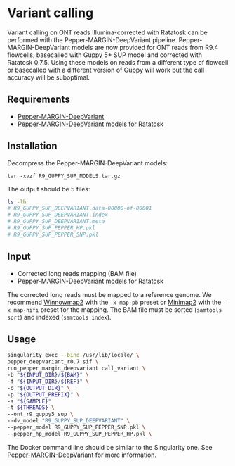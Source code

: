 # Variant calling

Variant calling on ONT reads Illumina-corrected with Ratatosk can be performed with the Pepper-MARGIN-DeepVariant pipeline. Pepper-MARGIN-DeepVariant models are now provided for ONT reads from R9.4 flowcells, basecalled with Guppy 5+ SUP model and corrected with Ratatosk 0.7.5. Using these models on reads from a different type of flowcell or basecalled with a different version of Guppy will work but the call accuracy will be suboptimal.

## Requirements

* [Pepper-MARGIN-DeepVariant](https://github.com/kishwarshafin/pepper)
* [Pepper-MARGIN-DeepVariant models for Ratatosk](https://drive.google.com/file/d/1AbkKIGY19xbnvVI6PUF_R4YhVOLeXiZw/view?usp=sharing)

## Installation

Decompress the Pepper-MARGIN-DeepVariant models:
```
tar -xvzf R9_GUPPY_SUP_MODELS.tar.gz
```

The output should be 5 files:
```bash
ls -lh
# R9_GUPPY_SUP_DEEPVARIANT.data-00000-of-00001
# R9_GUPPY_SUP_DEEPVARIANT.index
# R9_GUPPY_SUP_DEEPVARIANT.meta
# R9_GUPPY_SUP_PEPPER_HP.pkl
# R9_GUPPY_SUP_PEPPER_SNP.pkl
```

## Input

* Corrected long reads mapping (BAM file)
* Pepper-MARGIN-DeepVariant models for Ratatosk

The corrected long reads must be mapped to a reference genome. We recommend [Winnowmap2](https://github.com/marbl/Winnowmap) with the `-x map-pb` preset or [Minimap2](https://github.com/lh3/minimap2) with the `-x map-hifi` preset for the mapping. The BAM file must be sorted (`samtools sort`) and indexed (`samtools index`).

## Usage

```bash
singularity exec --bind /usr/lib/locale/ \
pepper_deepvariant_r0.7.sif \
run_pepper_margin_deepvariant call_variant \
-b "${INPUT_DIR}/${BAM}" \
-f "${INPUT_DIR}/${REF}" \
-o "${OUTPUT_DIR}" \
-p "${OUTPUT_PREFIX}" \
-s "${SAMPLE}"
-t ${THREADS} \
--ont_r9_guppy5_sup \
--dv_model "R9_GUPPY_SUP_DEEPVARIANT" \
--pepper_model R9_GUPPY_SUP_PEPPER_SNP.pkl \
--pepper_hp_model R9_GUPPY_SUP_PEPPER_HP.pkl \
```

The Docker command line should be similar to the Singularity one. See [Pepper-MARGIN-DeepVariant](https://github.com/kishwarshafin/pepper) for more information.
